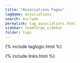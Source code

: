 ```yaml
---
title: "Associations Pages"
tagName: associations
search: exclude
permalink: tag_associations.html
sidebar: teamforge_sidebar
folder: tags
---
```

{% include taglogic.html %}

{% include links.html %}
